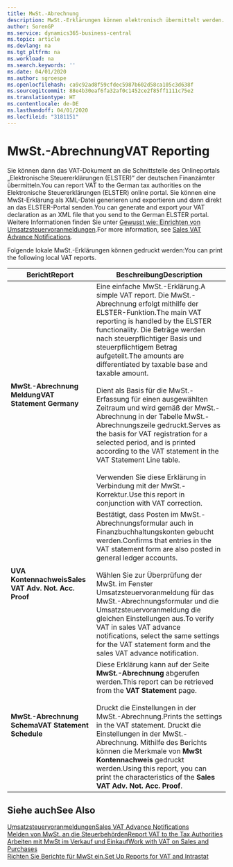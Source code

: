 ```yaml
---
title: MwSt.-Abrechnung
description: MwSt.-Erklärungen können elektronisch übermittelt werden.
author: SorenGP
ms.service: dynamics365-business-central
ms.topic: article
ms.devlang: na
ms.tgt_pltfrm: na
ms.workload: na
ms.search.keywords: ''
ms.date: 04/01/2020
ms.author: sgroespe
ms.openlocfilehash: ca9c92ad8f59cfdec5987b602d58ca105c3d638f
ms.sourcegitcommit: 88e4b30eaf6fa32af0c1452ce2f85ff1111c75e2
ms.translationtype: HT
ms.contentlocale: de-DE
ms.lasthandoff: 04/01/2020
ms.locfileid: "3181151"
---
```

# <a name="vat-reporting"></a><span data-ttu-id="36679-103">MwSt.-Abrechnung</span><span class="sxs-lookup"><span data-stu-id="36679-103">VAT Reporting</span></span>
<span data-ttu-id="36679-104">Sie können dann das VAT-Dokument an die Schnittstelle des Onlineportals „Elektronische Steuererklärungen (ELSTER)“ der deutschen Finanzämter übermitteln.</span><span class="sxs-lookup"><span data-stu-id="36679-104">You can report VAT to the German tax authorities on the Elektronische Steuererklärungen (ELSTER) online portal.</span></span> <span data-ttu-id="36679-105">Sie können eine MwSt-Erklärung als XML-Datei generieren und exportieren und dann direkt an das ELSTER-Portal senden.</span><span class="sxs-lookup"><span data-stu-id="36679-105">You can generate and export your VAT declaration as an XML file that you send to the German ELSTER portal.</span></span> <span data-ttu-id="36679-106">Weitere Informationen finden Sie unter [Gewusst wie: Einrichten von Umsatzsteuervoranmeldungen](how-to-set-up-and-export-sales-vat-advance-notifications.md).</span><span class="sxs-lookup"><span data-stu-id="36679-106">For more information, see [Sales VAT Advance Notifications](how-to-set-up-and-export-sales-vat-advance-notifications.md).</span></span>  

<span data-ttu-id="36679-107">Folgende lokale MwSt.-Erklärungen können gedruckt werden:</span><span class="sxs-lookup"><span data-stu-id="36679-107">You can print the following local VAT reports.</span></span>  

|<span data-ttu-id="36679-108">Bericht</span><span class="sxs-lookup"><span data-stu-id="36679-108">Report</span></span>|<span data-ttu-id="36679-109">Beschreibung</span><span class="sxs-lookup"><span data-stu-id="36679-109">Description</span></span>|  
|------------|---------------------------------------|  
|<span data-ttu-id="36679-110">**MwSt.-Abrechnung Meldung**</span><span class="sxs-lookup"><span data-stu-id="36679-110">**VAT Statement Germany**</span></span>|<span data-ttu-id="36679-111">Eine einfache MwSt.-Erklärung.</span><span class="sxs-lookup"><span data-stu-id="36679-111">A simple VAT report.</span></span> <span data-ttu-id="36679-112">Die MwSt.-Abrechnung erfolgt mithilfe der ELSTER-Funktion.</span><span class="sxs-lookup"><span data-stu-id="36679-112">The main VAT reporting is handled by the ELSTER functionality.</span></span> <span data-ttu-id="36679-113">Die Beträge werden nach steuerpflichtiger Basis und steuerpflichtigem Betrag aufgeteilt.</span><span class="sxs-lookup"><span data-stu-id="36679-113">The amounts are differentiated by taxable base and taxable amount.</span></span><br /><br /> <span data-ttu-id="36679-114">Dient als Basis für die MwSt.-Erfassung für einen ausgewählten Zeitraum und wird gemäß der MwSt.-Abrechnung in der Tabelle MwSt.-Abrechnungszeile gedruckt.</span><span class="sxs-lookup"><span data-stu-id="36679-114">Serves as the basis for VAT registration for a selected period, and is printed according to the VAT statement in the VAT Statement Line table.</span></span><br /><br /> <span data-ttu-id="36679-115">Verwenden Sie diese Erklärung in Verbindung mit der MwSt.-Korrektur.</span><span class="sxs-lookup"><span data-stu-id="36679-115">Use this report in conjunction with VAT correction.</span></span>|  
|<span data-ttu-id="36679-116">**UVA Kontennachweis**</span><span class="sxs-lookup"><span data-stu-id="36679-116">**Sales VAT Adv. Not. Acc. Proof**</span></span>|<span data-ttu-id="36679-117">Bestätigt, dass Posten im MwSt.-Abrechnungsformular auch in Finanzbuchhaltungskonten gebucht werden.</span><span class="sxs-lookup"><span data-stu-id="36679-117">Confirms that entries in the VAT statement form are also posted in general ledger accounts.</span></span><br /><br /> <span data-ttu-id="36679-118">Wählen Sie zur Überprüfung der MwSt. im Fenster Umsatzsteuervoranmeldung für das MwSt.-Abrechnungsformular und die Umsatzsteuervoranmeldung die gleichen Einstellungen aus.</span><span class="sxs-lookup"><span data-stu-id="36679-118">To verify VAT in sales VAT advance notifications, select the same settings for the VAT statement form and the sales VAT advance notification.</span></span>|  
|<span data-ttu-id="36679-119">**MwSt.-Abrechnung Schema**</span><span class="sxs-lookup"><span data-stu-id="36679-119">**VAT Statement Schedule**</span></span>|<span data-ttu-id="36679-120">Diese Erklärung kann auf der Seite **MwSt.-Abrechnung** abgerufen werden.</span><span class="sxs-lookup"><span data-stu-id="36679-120">This report can be retrieved from the **VAT Statement** page.</span></span><br /><br /> <span data-ttu-id="36679-121">Druckt die Einstellungen in der MwSt.-Abrechnung.</span><span class="sxs-lookup"><span data-stu-id="36679-121">Prints the settings in the VAT statement.</span></span> <span data-ttu-id="36679-122">Druckt die Einstellungen in der MwSt.-Abrechnung. Mithilfe des Berichts können die Merkmale von **MwSt Kontennachweis** gedruckt werden.</span><span class="sxs-lookup"><span data-stu-id="36679-122">Using this report, you can print the characteristics of the **Sales VAT Adv. Not. Acc. Proof**.</span></span>|  

## <a name="see-also"></a><span data-ttu-id="36679-123">Siehe auch</span><span class="sxs-lookup"><span data-stu-id="36679-123">See Also</span></span>  
[<span data-ttu-id="36679-124">Umsatzsteuervoranmeldungen</span><span class="sxs-lookup"><span data-stu-id="36679-124">Sales VAT Advance Notifications</span></span>](how-to-set-up-and-export-sales-vat-advance-notifications.md)  
[<span data-ttu-id="36679-125">Melden von MwSt. an die Steuerbehörden</span><span class="sxs-lookup"><span data-stu-id="36679-125">Report VAT to the Tax Authorities</span></span>](../../finance-how-report-vat.md)  
[<span data-ttu-id="36679-126">Arbeiten mit MwSt im Verkauf und Einkauf</span><span class="sxs-lookup"><span data-stu-id="36679-126">Work with VAT on Sales and Purchases</span></span>](../../finance-work-with-vat.md)  
[<span data-ttu-id="36679-127">Richten Sie Berichte für MwSt ein.</span><span class="sxs-lookup"><span data-stu-id="36679-127">Set Up Reports for VAT and Intrastat</span></span>](how-to-set-up-reports-for-vat-and-intrastat.md)
